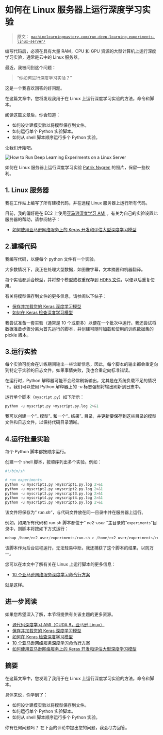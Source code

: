 # 如何在 Linux 服务器上运行深度学习实验

> 原文： [`machinelearningmastery.com/run-deep-learning-experiments-linux-server/`](https://machinelearningmastery.com/run-deep-learning-experiments-linux-server/)

编写代码后，必须在具有大量 RAM，CPU 和 GPU 资源的大型计算机上运行深度学习实验，通常是云中的 Linux 服务器。

最近，我被问到这个问题：

> “你如何进行深度学习实验？”

这是一个我喜欢回答的好问题。

在这篇文章中，您将发现我用于在 Linux 上运行深度学习实验的方法，命令和脚本。

阅读这篇文章后，你会知道：

*   如何设计建模实验以将模型保存到文件。
*   如何运行单个 Python 实验脚本。
*   如何从 shell 脚本顺序运行多个 Python 实验。

让我们开始吧。

![How to Run Deep Learning Experiments on a Linux Server](img/5b3d95a2ac65cd8206b3a11433959297.png)

如何在 Linux 服务器上运行深度学习实验
[Patrik Nygren](https://www.flickr.com/photos/lattefarsan/10538489333/) 的照片，保留一些权利。

## 1\. Linux 服务器

我在工作站上编写了所有建模代码，并在远程 Linux 服务器上运行所有代码。

目前，我的偏好是在 EC2 上使用[亚马逊深度学习 AMI](https://aws.amazon.com/marketplace/pp/B01M0AXXQB) 。有关为自己的实验设置此服务器的帮助，请参阅帖子：

*   [如何使用亚马逊网络服务上的 Keras 开发和评估大型深度学习模型](https://machinelearningmastery.com/develop-evaluate-large-deep-learning-models-keras-amazon-web-services/)

## 2.建模代码

我编写代码，以便每个 python 文件有一个实验。

大多数情况下，我正在处理大型数据，如图像字幕，文本摘要和机器翻译。

每个实验都适合模型，并将整个模型或权重保存到 [HDF5 文件](http://www.h5py.org/)，以便以后重复使用。

有关将模型保存到文件的更多信息，请参阅以下帖子：

*   [保存并加载您的 Keras 深度学习模型](https://machinelearningmastery.com/save-load-keras-deep-learning-models/)
*   [如何在 Keras 检查深度学习模型](https://machinelearningmastery.com/check-point-deep-learning-models-keras/)

我尝试准备一套实验（通常是 10 个或更多）以便在一个批次中运行。我还尝试将数据准备步骤分离为首先运行的脚本，并创建可随时加载和使用的训练数据集的 pickle 版本。

## 3.运行实验

每个实验可能会在训练期间输出一些诊断信息，因此，每个脚本的输出都会重定向到特定于实验的日志文件。如果事情失败，我也会重定向标准错误。

在运行时，Python 解释器可能不会经常刷新输出，尤其是在系统负载不足的情况下。我们可以使用 Python 解释器上的 _-u_ 标志强制将输出刷新到日志中。

运行单个脚本（`myscript.py`）如下所示：

```py
python -u myscript.py >myscript.py.log 2>&1
```

我可以创建一个“_ 模型”_ 和一个“_ 结果”_ 目录，并更新要保存到这些目录的模型文件和日志文件，以保持代码目录清晰。

## 4.运行批量实验

每个 Python 脚本都按顺序运行。

创建一个 shell 脚本，按顺序列出多个实验。例如：

```py
#!/bin/sh

# run experiments
python -u myscript1.py >myscript1.py.log 2>&1
python -u myscript2.py >myscript2.py.log 2>&1
python -u myscript3.py >myscript3.py.log 2>&1
python -u myscript4.py >myscript4.py.log 2>&1
python -u myscript5.py >myscript5.py.log 2>&1
```

该文件将保存为“ _run.sh”_，与代码文件放在同一目录中并在服务器上运行。

例如，如果所有代码和 run.sh 脚本都位于“ _ec2-user_ ”主目录的“`experiments`”目录中，则脚本将按如下方式运行：

```py
nohup /home/ec2-user/experiments/run.sh > /home/ec2-user/experiments/run.sh.log </dev/null 2>&1 &
```

该脚本作为后台进程运行，无法轻易中断。我还捕获了这个脚本的结果，以防万一。

您可以在本文中了解有关在 Linux 上运行脚本的更多信息：

*   [10 个亚马逊网络服务深度学习命令行方案](https://machinelearningmastery.com/command-line-recipes-deep-learning-amazon-web-services/)

就是这样。

## 进一步阅读

如果您希望深入了解，本节将提供有关该主题的更多资源。

*   [源代码深度学习 AMI（CUDA 8，亚马逊 Linux）](https://aws.amazon.com/marketplace/pp/B01M0AXXQB)
*   [保存并加载您的 Keras 深度学习模型](https://machinelearningmastery.com/save-load-keras-deep-learning-models/)
*   [如何在 Keras 检查深度学习模型](https://machinelearningmastery.com/check-point-deep-learning-models-keras/)
*   [10 个亚马逊网络服务深度学习命令行方案](https://machinelearningmastery.com/command-line-recipes-deep-learning-amazon-web-services/)
*   [如何使用亚马逊网络服务上的 Keras 开发和评估大型深度学习模型](https://machinelearningmastery.com/develop-evaluate-large-deep-learning-models-keras-amazon-web-services/)

## 摘要

在这篇文章中，您发现了我用于在 Linux 上运行深度学习实验的方法，命令和脚本。

具体来说，你学到了：

*   如何设计建模实验以将模型保存到文件。
*   如何运行单个 Python 实验脚本。
*   如何从 shell 脚本顺序运行多个 Python 实验。

你有任何问题吗？
在下面的评论中提出您的问题，我会尽力回答。